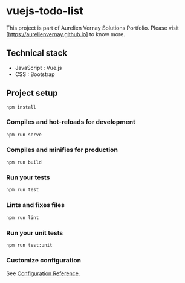 # vuejs-todo-list

This project is part of Aurelien Vernay Solutions Portfolio. Please visit [https://aurelienvernay.github.io] to know more.

## Technical stack

- JavaScript : Vue.js
- CSS : Bootstrap

## Project setup

```
npm install
```

### Compiles and hot-reloads for development

```
npm run serve
```

### Compiles and minifies for production

```
npm run build
```

### Run your tests

```
npm run test
```

### Lints and fixes files

```
npm run lint
```

### Run your unit tests

```
npm run test:unit
```

### Customize configuration

See [Configuration Reference](https://cli.vuejs.org/config/).
